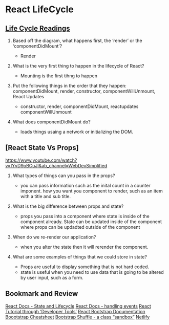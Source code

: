 # React LifeCycle

## [Life Cycle Readings](https://medium.com/@joshuablankenshipnola/react-component-lifecycle-events-cb77e670a093)

1. Based off the diagram, what happens first, the ‘render’ or the ‘componentDidMount’?
      * Render

2. What is the very first thing to happen in the lifecycle of React?
      * Mounting is the first tihng to happen
3. Put the following things in the order that they happen: componentDidMount, render, constructor, componentWillUnmount, React Updates
      * constructor, render, componentDidMount, reactupdates componentWillUnmount
4. What does componentDidMount do?
      * loads things usaing a network or initializing the DOM.

## [React State Vs Props]

https://www.youtube.com/watch?v=IYvD9oBCuJI&ab_channel=WebDevSimplified

1. What types of things can you pass in the props?
      * you can pass information such as the inital count in a counter imponent. how you want you component to render, such as an item with a title and sub title. 

2. What is the big difference between props and state?
      * props you pass into a component where state is inside of the component already. State can be updated inside of the component where props can be updadted outside of the component
3. When do we re-render our application?
      * when you alter the state then it will rerender the component.
4. What are some examples of things that we could store in state?
      * Props are useful to display something that is not hard coded.
      * state is useful when you need to use data that is going to be altered by user input, such as a form.

## Bookmark and Review

[React Docs - State and Lifecycle](https://reactjs.org/docs/state-and-lifecycle.html)
[React Docs - handling events](https://reactjs.org/docs/handling-events.html)
[React Tutorial through ‘Developer Tools’](https://reactjs.org/tutorial/tutorial.html)
[React Bootstrap Documentation](https://react-bootstrap.github.io/)
[Boootstrap Cheatsheet](https://getbootstrap.com/docs/5.0/examples/cheatsheet/)
[Bootstrap Shuffle - a class “sandbox”](https://bootstrapshuffle.com/classes)
[Netlify](https://www.netlify.com/)
